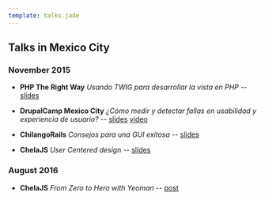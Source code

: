 ```yaml
---
template: talks.jade
---
```

## Talks in Mexico City


### November 2015


- **PHP The Right Way**  *Usando TWIG para desarrollar la vista en PHP* -- [ slides](http://slides.com/rodkings/deck-6)

- **DrupalCamp Mexico City**  *&iquest;C&oacute;mo medir y detectar fallas en usabilidad y experiencia de usuario?* -- <span class="glyphicon glyphicon-play-circle"></span> [slides](http://slides.com/rodkings/deck-10) [video](https://youtu.be/7s-9xbKJaZU)

- **ChilangoRails**  *Consejos para una GUI exitosa* -- [slides](http://slides.com/rodkings/deck-11)

- **ChelaJS**  *User Centered design* -- [slides](http://slides.com/rodkings/chela-js)

### August 2016

- **ChelaJS** *From Zero to Hero with Yeoman* -- [post](/Code/from-zero-to-hero/)
